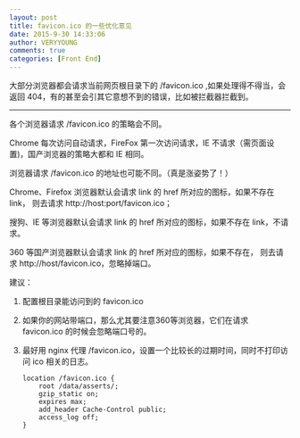 ```yaml
---
layout: post
title: favicon.ico 的一些优化意见
date: 2015-9-30 14:33:06
author: VERYYOUNG
comments: true
categories: [Front End]
---
```

大部分浏览器都会请求当前网页根目录下的 /favicon.ico ,如果处理得不得当，会返回 404，有的甚至会引其它意想不到的错误，比如被拦截器拦截到。

<!-- more -->

----------
各个浏览器请求 /favicon.ico  的策略会不同。

Chrome 每次访问自动请求，FireFox  第一次访问请求，IE 不请求（需页面设置)，国产浏览器的策略大都和 IE 相同。

浏览器请求 /favicon.ico 的地址也可能不同。（真是涨姿势了！）

Chrome、Firefox 浏览器默认会请求 link 的 href 所对应的图标，如果不存在 link， 则去请求 http://host:port/favicon.ico；

搜狗、IE 等浏览器默认会请求 link 的 href 所对应的图标，如果不存在 link，不请求。

360 等国产浏览器默认会请求 link 的 href 所对应的图标，如果不存在， 则去请求 http://host/favicon.ico，忽略掉端口。

建议：

1.  配置根目录能访问到的 favicon.ico
2.  如果你的网站带端口，那么尤其要注意360等浏览器，它们在请求 favicon.ico 的时候会忽略端口号的。
3.  最好用 nginx 代理 /favicon.ico，设置一个比较长的过期时间，同时不打印访问 ico 相关的日志。

        location /favicon.ico {  
            root /data/asserts/;  
            gzip_static on;  
            expires max;  
            add_header Cache-Control public;
            access_log off;
        }  
    
    